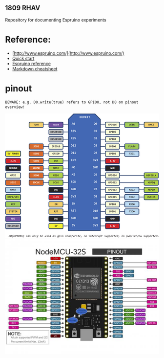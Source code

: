 ## 1809 RHAV

Repository for documenting Espruino experiments

# Reference:
* [http://www.espruino.com/](http://www.espruino.com/)
* [Quick start](http://www.espruino.com/Quick+Start)
* [Espruino reference](http://www.espruino.com/Reference)
* [Markdown cheatsheet](https://github.com/adam-p/markdown-here/wiki/Markdown-Cheatsheet)

# pinout
```
BEWARE: e.g. D0.write(true) refers to GPIO0, not D0 on pinout overview!
```

![ESP12E](https://github.com/MacMaxx/Espruino/blob/master/NodeMCU%20ESP-12E%20Pinout.png "ESP-12E pinout")
![ESP32](https://github.com/MacMaxx/Espruino/blob/master/nodemcu-esp32s_pinout.jpg "ESP32 pinout")

